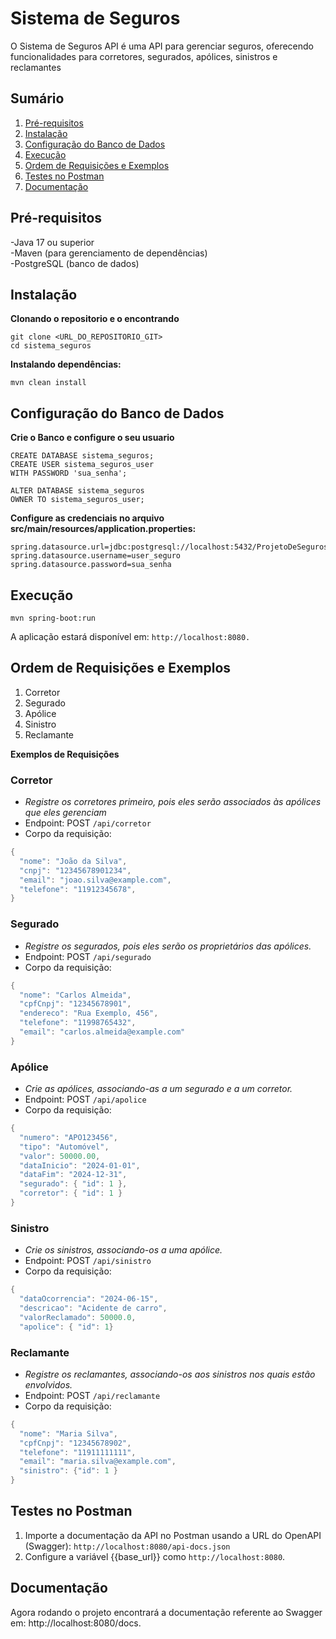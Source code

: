 # Sistema de Seguros
O Sistema de Seguros API é uma API para gerenciar seguros, oferecendo funcionalidades para corretores, segurados, apólices, sinistros e reclamantes

## Sumário
1. [Pré-requisitos](#pré-requisitos)  
2. [Instalação](#instalação)  
3. [Configuração do Banco de Dados](#configuração-do-banco-de-dados)  
4. [Execução](#execução)
5. [Ordem de Requisições e Exemplos](#ordem-de-requisições-e-exemplos)  
6. [Testes no Postman](#testes-no-postman)  
7. [Documentação](#documentação)

## Pré-requisitos
-Java 17 ou superior                                                                                                                       
-Maven (para gerenciamento de dependências)                            
-PostgreSQL (banco de dados)


## Instalação

**Clonando o repositorio e o encontrando**
```
git clone <URL_DO_REPOSITORIO_GIT>
cd sistema_seguros
```
**Instalando dependências:**
```
mvn clean install
```
## Configuração do Banco de Dados
**Crie o Banco e configure o seu usuario**
```
CREATE DATABASE sistema_seguros;
CREATE USER sistema_seguros_user
WITH PASSWORD 'sua_senha';

ALTER DATABASE sistema_seguros
OWNER TO sistema_seguros_user;
```

**Configure as credenciais no arquivo src/main/resources/application.properties:**
```
spring.datasource.url=jdbc:postgresql://localhost:5432/ProjetoDeSeguros
spring.datasource.username=user_seguro
spring.datasource.password=sua_senha
```
## Execução
```
mvn spring-boot:run
```
A aplicação estará disponível em: `http://localhost:8080.`

## Ordem de Requisições e Exemplos

1. Corretor
2. Segurado
3. Apólice
4. Sinistro
5. Reclamante

**Exemplos de Requisições** 


### **Corretor**
- *Registre os corretores primeiro, pois eles serão associados às apólices que eles gerenciam*
- Endpoint:
    POST `/api/corretor`
- Corpo da requisição:
```java
{
  "nome": "João da Silva",
  "cnpj": "12345678901234",
  "email": "joao.silva@example.com",
  "telefone": "11912345678",
}
```

### **Segurado**
- *Registre os segurados, pois eles serão os proprietários das apólices.*
- Endpoint:
    POST `/api/segurado`
- Corpo da requisição:
```java
{
  "nome": "Carlos Almeida",
  "cpfCnpj": "12345678901",
  "endereco": "Rua Exemplo, 456",
  "telefone": "11998765432",
  "email": "carlos.almeida@example.com"
}
```

### **Apólice**
- *Crie as apólices, associando-as a um segurado e a um corretor.*
- Endpoint:
    POST `/api/apolice`
- Corpo da requisição:
```java
{
  "numero": "APO123456",
  "tipo": "Automóvel",
  "valor": 50000.00,
  "dataInicio": "2024-01-01",
  "dataFim": "2024-12-31",
  "segurado": { "id": 1 },
  "corretor": { "id": 1 }
}
```

### **Sinistro**
- *Crie os sinistros, associando-os a uma apólice.*
- Endpoint:
    POST `/api/sinistro`
- Corpo da requisição:
```java
{
  "dataOcorrencia": "2024-06-15",
  "descricao": "Acidente de carro",
  "valorReclamado": 50000.0,
  "apolice": { "id": 1}
```

### **Reclamante**
- *Registre os reclamantes, associando-os aos sinistros nos quais estão envolvidos.*
- Endpoint:
    POST `/api/reclamante`
- Corpo da requisição:
```java
{
  "nome": "Maria Silva",
  "cpfCnpj": "12345678902",
  "telefone": "11911111111",
  "email": "maria.silva@example.com",
  "sinistro": {"id": 1 }
}
```
## **Testes no Postman**

1. Importe a documentação da API no Postman usando a URL do OpenAPI (Swagger): `http://localhost:8080/api-docs.json`
2. Configure a variável {{base_url}} como `http://localhost:8080`.

## **Documentação**

Agora rodando o projeto encontrará a documentação referente ao Swagger em: http://localhost:8080/docs.
